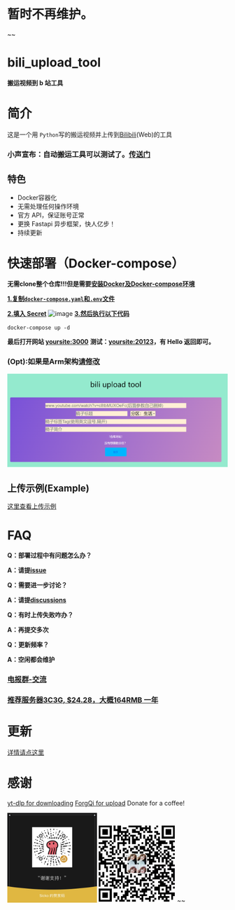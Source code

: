# 暂时不再维护。
~~
# **bili_upload_tool**

**搬运视频到 b 站工具**

# 简介

这是一个用 `Python`写的搬运视频并上传到[Bilibili](https://www.bilibili.com/)(Web)的工具

### **小声宣布：自动搬运工具可以测试了。**[传送门](https://github.com/googidaddy/bili-trash-bin)

## 特色

- Docker容器化
- 无需处理任何操作环境
- 官方 API，保证账号正常
- 更换 Fastapi 异步框架，快人亿步！
- 持续更新

# 快速部署（Docker-compose）

**无需clone整个仓库!!!但是需要[安装Docker及Docker-compose环境](https://www.google.com/search?q=how+to+install+docker+and+docker+compose&newwindow=1&sxsrf=APq-WBvBNliwzgVbtNOuQqEHfDuMmjfrHg%3A1645278170257&ei=2vMQYtOrD8uf-AaM87GIAg&oq=how+to+install+docker+and+docker&gs_lcp=Cgdnd3Mtd2l6EAMYATIFCAAQywEyBQgAEMsBMgUIABDLATIFCAAQywEyBQgAEMsBMgUIABDLATIFCAAQywEyBQgAEMsBMgQIABAeOgcIIxCwAxAnOgcIABBHELADSgQIQRgASgQIRhgAUJYDWNISYPgYaAFwAXgAgAFJiAHxBZIBAjExmAEAoAEByAEKwAEB&sclient=gws-wiz)**

<u>**[1.复制`docker-compose.yaml`和`.env`文件](https://github.com/googidaddy/bili_upload_tool/tree/master/docker-compose)**</u>

**[2.填入 Secret](https://github.com/googidaddy/bili_upload_tool/blob/master/docker-compose/.env)**
![image](https://user-images.githubusercontent.com/39123862/168716336-aa39d4b5-d7b0-4c92-8e09-cf702fd6d0c4.png)
<u>**3.然后执行以下代码**</u>

```
docker-compose up -d
```

**最后打开网站 <u>yoursite:3000</u>**
**测试：<u>yoursite:20123</u>，有 Hello 返回即可。**

### (Opt):如果是Arm架构[请修改](https://github.com/googidaddy/bili_upload_tool/blob/d457a2caf0674145d2ce9da2ddd5fde4ff2b382c/docker-compose/docker-compose.yaml#L9)

![example](https://raw.githubusercontent.com/googidaddy/img/master/img/20211121152312.png)

## 上传示例(Example)

[这里查看上传示例](https://github.com/googidaddy/bili_upload_tool/tree/master/example)

# FAQ

**Q：部署过程中有问题怎么办？**

**A：请提[issue](https://github.com/googidaddy/bili_upload_tool/issues/new)**

**Q：需要进一步讨论？**

**A：请提[discussions](https://github.com/googidaddy/bili_upload_tool/discussions/new?category=q-a)**

**Q：有时上传失败咋办？**

**A：再提交多次**

**Q：更新频率？**

**A：空闲都会维护**

### [电报群-交流](https://t.me/shukechat)
### [推荐服务器3C3G, $24.28，大概164RMB 一年](https://my.racknerd.com/aff.php?aff=5023&pid=199)
# 更新

[详情请点这里](https://github.com/googidaddy/bili_upload_tool/tree/master/CHANGELOGS)

# 感谢

[yt-dlp for downloading](https://github.com/yt-dlp/yt-dlp)
[ForgQi for upload](https://github.com/ForgQi)
Donate for a coffee!

<img src="https://raw.githubusercontent.com/googidaddy/img/master/wechat_pay.jpg" alt="donate by wechat" style="zoom:20%;" />

<img src="https://raw.githubusercontent.com/googidaddy/img/master/alipay.jpg" alt="alipay" style="zoom:60%;" />
~~
